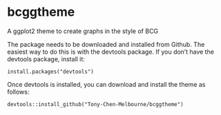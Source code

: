 # bcggtheme
A ggplot2 theme to create graphs in the style of BCG

The package needs to be downloaded and installed from Github. The easiest way to do this is with the devtools package. If you don’t have the devtools package, install it:

`install.packages("devtools")`

Once devtools is installed, you can download and install the theme as follows:

`devtools::install_github("Tony-Chen-Melbourne/bcggtheme")`
